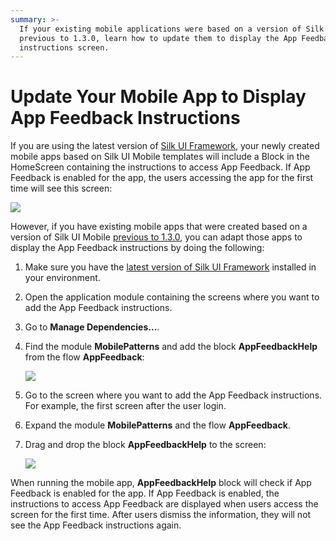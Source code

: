 ```yaml
---
summary: >-
  If your existing mobile applications were based on a version of Silk UI Mobile
  previous to 1.3.0, learn how to update them to display the App Feedback
  instructions screen.
---
```


# Update Your Mobile App to Display App Feedback Instructions

If you are using the latest version of [Silk UI Framework](https://success.outsystems.com/Documentation/SILK_UI_Framework), your newly created mobile apps based on Silk UI Mobile templates will include a Block in the HomeScreen containing the instructions to access App Feedback. If App Feedback is enabled for the app, the users accessing the app for the first time will see this screen:

![](https://github.com/danielmarquespt/docs-product/tree/e7ea3f444d5129dab245c69ab72ae091554bc4fb/src/managing-the-applications-lifecycle/app-feedback/images/app-feedback-send-mobile-1.png?width=300)

However, if you have existing mobile apps that were created based on a version of Silk UI Mobile [previous to 1.3.0](https://success.outsystems.com/Documentation/SILK_UI_Framework/Upgrading_Silk_UI#Mobile), you can adapt those apps to display the App Feedback instructions by doing the following:

1. Make sure you have the [latest version of Silk UI Framework](https://success.outsystems.com/Documentation/SILK_UI_Framework/Upgrading_Silk_UI) installed in your environment.
2. Open the application module containing the screens where you want to add the App Feedback instructions.
3. Go to **Manage Dependencies...**.
4. Find the module **MobilePatterns** and add the block **AppFeedbackHelp** from the flow **AppFeedback**:

   ![](../../../.gitbook/assets/app-feedback-add-onboard-screen-1.png)

5. Go to the screen where you want to add the App Feedback instructions. For example, the first screen after the user login.
6. Expand the module **MobilePatterns** and the flow **AppFeedback**.
7. Drag and drop the block **AppFeedbackHelp** to the screen:

   ![](../../../.gitbook/assets/app-feedback-add-onboard-screen-2.png)

When running the mobile app, **AppFeedbackHelp** block will check if App Feedback is enabled for the app. If App Feedback is enabled, the instructions to access App Feedback are displayed when users access the screen for the first time. After users dismiss the information, they will not see the App Feedback instructions again.

